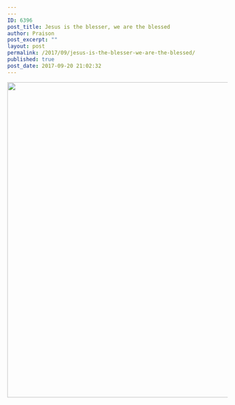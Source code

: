 ```yaml
---
---
ID: 6396
post_title: Jesus is the blesser, we are the blessed
author: Praison
post_excerpt: ""
layout: post
permalink: /2017/09/jesus-is-the-blesser-we-are-the-blessed/
published: true
post_date: 2017-09-20 21:02:32
---
```

<img src="http://ift.tt/2hgCv8m" class="aligncenter size-large" width="720"><br>